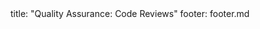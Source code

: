 <frontmatter>
title: "Quality Assurance: Code Reviews"
footer: footer.md
</frontmatter>

<include src="navbar.md" boilerplate />

<include src="container-inPage-asFlat.md" boilerplate />